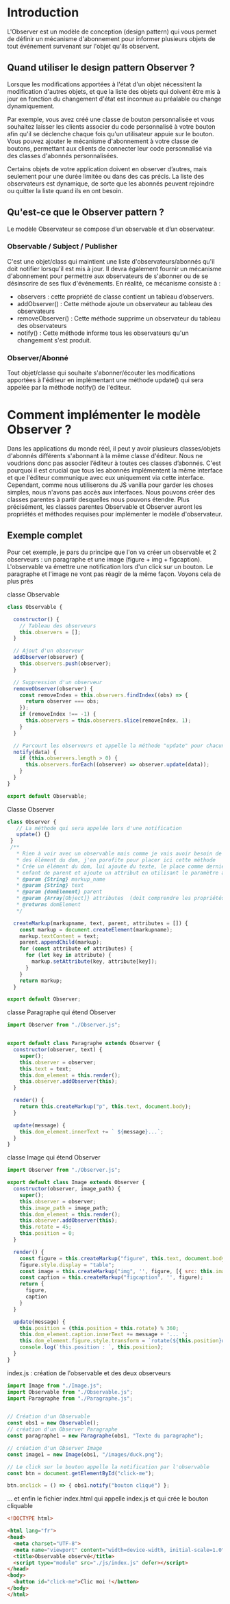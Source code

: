 # Introduction
L'Observer est un modèle de conception (design pattern)  qui vous permet de définir un mécanisme d'abonnement pour informer plusieurs objets de tout événement survenant sur l'objet qu'ils observent.

## Quand utiliser le design pattern Observer ?
Lorsque les modifications apportées à l'état d'un objet nécessitent la modification d'autres objets, et que la liste des objets qui doivent être mis à jour en fonction du changement d'état est inconnue au préalable ou change dynamiquement. 

Par exemple, vous avez créé une classe de bouton personnalisée et vous souhaitez laisser les clients associer du code personnalisé à votre bouton afin qu'il se déclenche chaque fois qu'un utilisateur appuie sur le bouton. Vous pouvez ajouter le mécanisme d'abonnement à votre classe de boutons, permettant aux clients de connecter leur code personnalisé via des classes d'abonnés personnalisées.

Certains objets de votre application doivent en observer d’autres, mais seulement pour une durée limitée ou dans des cas précis. La liste des observateurs est dynamique, de sorte que les abonnés peuvent rejoindre ou quitter la liste quand ils en ont besoin.

## Qu'est-ce que le Observer pattern ?
Le modèle Observateur se compose d’un observable et d’un observateur.

### Observable / Subject / Publisher
C'est une objet/class qui maintient une liste d'observateurs/abonnés qu'il doit notifier lorsqu'il est mis à jour. Il devra également fournir un mécanisme d'abonnement pour permettre aux observateurs de s'abonner ou de se désinscrire de ses flux d'événements. En réalité, ce mécanisme consiste à :
- observers : cette propriété de classe contient un tableau d’observers.
- addObserver() : Cette méthode ajoute un observateur au tableau des observateurs
- removeObserver() : Cette méthode supprime un observateur du tableau des observateurs
- notify() : Cette méthode informe tous les observateurs qu'un changement s'est produit.
### Observer/Abonné 
Tout objet/classe qui souhaite s'abonner/écouter les modifications apportées à l'éditeur en implémentant une méthode update() qui sera appelée par la méthode notify() de l'éditeur.

# Comment implémenter le modèle Observer ?
Dans les applications du monde réel, il peut y avoir plusieurs classes/objets d'abonnés différents s'abonnant à la même classe d'éditeur. Nous ne voudrions donc pas associer l’éditeur à toutes ces classes d’abonnés. C'est pourquoi il est crucial que tous les abonnés implémentent la même interface et que l'éditeur communique avec eux uniquement via cette interface. Cependant, comme nous utiliserons du JS vanilla pour garder les choses simples, nous n'avons pas accès aux interfaces. Nous pouvons créer des classes parentes à partir desquelles nous pouvons étendre. Plus précisément, les classes parentes Observable et Observer auront les propriétés et méthodes requises pour implémenter le modèle d'observateur.
## Exemple complet
Pour cet exemple, je pars du principe que l'on va créer un observable et 2 observeurs : un paragraphe et une image (figure + img + figcaption).
L'observable va émettre une notification lors d'un click sur un bouton.
Le paragraphe et l'image ne vont pas réagir de la même façon. Voyons cela de plus près

classe Observable
```javascript
class Observable {

  constructor() {
    // Tableau des observeurs
    this.observers = [];
  }

  // Ajout d'un observeur
  addObserver(observer) {
    this.observers.push(observer);
  }

  // Suppression d'un observeur
  removeObserver(observer) {
    const removeIndex = this.observers.findIndex((obs) => {
      return observer === obs;
    });
    if (removeIndex !== -1) {
      this.observers = this.observers.slice(removeIndex, 1);
    }
  }

  // Parcourt les observeurs et appelle la méthode "update" pour chacun d'eux
  notify(data) {
    if (this.observers.length > 0) {
      this.observers.forEach((observer) => observer.update(data));
    }
  }
}

export default Observable;
```
Classe Observer
```javascript
class Observer {
   // La méthode qui sera appelée lors d'une notification
   update() {}
 }
 /**
   * Rien à voir avec un observable mais comme je vais avoir besoin de créer 
   * des élément du dom, j'en porofite pour placer ici cette méthode
   * Crée un élément du dom, lui ajoute du texte, le place comme dernier
   * enfant de parent et ajoute un attribut en utilisant le paramètre attributes
   * @param {String} markup_name
   * @param {String} text
   * @param {domElement} parent
   * @param {Array[Object]} attributes  (doit comprendre les propriétés name et value)
   * @returns domElement
   */

  createMarkup(markupname, text, parent, attributes = []) {
    const markup = document.createElement(markupname);
    markup.textContent = text;
    parent.appendChild(markup);
    for (const attribute of attributes) {
      for (let key in attribute) {
        markup.setAttribute(key, attribute[key]);
      }
    }
    return markup;
  }

export default Observer;
```
classe Paragraphe qui étend Observer
```js
import Observer from "./Observer.js";


export default class Paragraphe extends Observer {
  constructor(observer, text) {
    super();
    this.observer = observer;
    this.text = text;
    this.dom_element = this.render();
    this.observer.addObserver(this);
  }

  render() {
    return this.createMarkup("p", this.text, document.body);
  }

  update(message) {
    this.dom_element.innerText += ` ${message}...`;
  }
}
```
classe Image qui étend Observer
```js
import Observer from "./Observer.js";

export default class Image extends Observer {
  constructor(observer, image_path) {
    super();
    this.observer = observer;
    this.image_path = image_path;
    this.dom_element = this.render();
    this.observer.addObserver(this);
    this.rotate = 45;
    this.position = 0;
  }

  render() {
    const figure = this.createMarkup("figure", this.text, document.body);
    figure.style.display = "table";
    const image = this.createMarkup("img", '', figure, [{ src: this.image_path }]);
    const caption = this.createMarkup("figcaption", '', figure);
    return {
      figure,
      caption
    }
  }

  update(message) {
    this.position = (this.position + this.rotate) % 360;
    this.dom_element.caption.innerText += message + '... ';
    this.dom_element.figure.style.transform = `rotate(${this.position}deg)`;
    console.log(`this.position : `, this.position);
  }
}
```
index.js : création de l'observable et des deux observeurs
```js
import Image from "./Image.js";
import Observable from "./Observable.js";
import Paragraphe from "./Paragraphe.js";


// Création d'un Observable
const obs1 = new Observable();
// création d'un Observer Paragraphe
const paragraphe1 = new Paragraphe(obs1, "Texte du paragraphe");

// création d'un Observer Image
const image1 = new Image(obs1, "/images/duck.png");

// Le click sur le bouton appelle la notification par l'observable
const btn = document.getElementById("click-me");

btn.onclick = () => { obs1.notify("bouton cliqué") };
```
... et enfin le fichier index.html qui appelle index.js et qui crée le bouton cliquable
```HTML
<!DOCTYPE html>

<html lang="fr">
<head>
  <meta charset="UTF-8">
  <meta name="viewport" content="width=device-width, initial-scale=1.0">
  <title>Observable observé</title>
  <script type="module" src="./js/index.js" defer></script>
</head>
<body>
  <button id="click-me">Clic moi !</button>
</body>
</html>
```